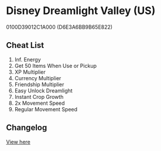 # Disney Dreamlight Valley (US)
0100D39012C1A000 (D6E3A6BB9B65E822)

## Cheat List
1. Inf. Energy
1. Get 50 Items When Use or Pickup
1. XP Multiplier
1. Currency Multiplier
1. Friendship Multiplier
1. Easy Unlock Dreamlight
1. Instant Crop Growth
1. 2x Movement Speed
1. Regular Movement Speed

## Changelog
[View here](./CHANGELOG.md)
